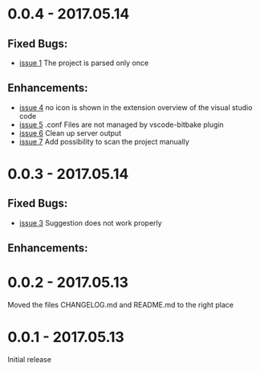 # 0.0.4 - 2017.05.14
## Fixed Bugs:
  - [issue 1](https://github.com/EugenWiens/vscode-bitbake/issues/1) The project is parsed only once

## Enhancements:
  - [issue 4](https://github.com/EugenWiens/vscode-bitbake/issues/4) no icon is shown in the extension overview of the visual studio code
  - [issue 5](https://github.com/EugenWiens/vscode-bitbake/issues/5) .conf Files are not managed by vscode-bitbake plugin
  - [issue 6](https://github.com/EugenWiens/vscode-bitbake/issues/6) Clean up server output
  - [issue 7](https://github.com/EugenWiens/vscode-bitbake/issues/7) Add possibility to scan the project manually

# 0.0.3 - 2017.05.14
## Fixed Bugs:
  - [issue 3](https://github.com/EugenWiens/vscode-bitbake/issues/3)
    Suggestion does not work properly

## Enhancements:

# 0.0.2 - 2017.05.13
  Moved the files CHANGELOG.md and README.md to the right place

# 0.0.1 - 2017.05.13
  Initial release


